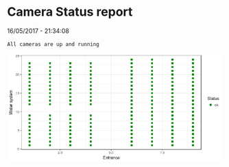 Camera Status report
================
16/05/2017 - 21:34:08

    All cameras are up and running

![](camreport_files/figure-markdown_github/unnamed-chunk-2-1.png)
